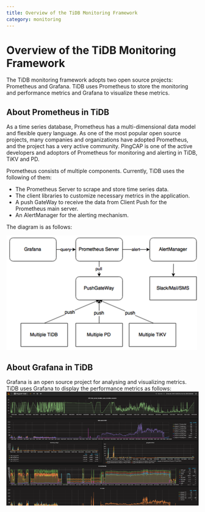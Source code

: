 ```yaml
---
title: Overview of the TiDB Monitoring Framework
category: monitoring
---
```


# Overview of the TiDB Monitoring Framework

The TiDB monitoring framework adopts two open source projects: Prometheus and Grafana. TiDB uses Prometheus to store the monitoring and performance metrics and Grafana to visualize these metrics. 

## About Prometheus in TiDB

As a time series database, Prometheus has a multi-dimensional data model and flexible query language. As one of the most popular open source projects, many companies and organizations have adopted Prometheus, and the project has a very active community. PingCAP is one of the active developers and adoptors of Prometheus for monitoring and alerting in TiDB, TiKV and PD.

Prometheus consists of multiple components. Currently, TiDB uses the following of them:
* The Prometheus Server to scrape and store time series data.
* The client libraries to customize necessary metrics in the application.
* A push GateWay to receive the data from Client Push for the Prometheus main server.
* An AlertManager for the alerting mechanism.

The diagram is as follows:

<img src="../media/prometheus-in-tidb.png" width="500">

## About Grafana in TiDB
Grafana is an open source project for analysing and visualizing metrics. TiDB uses Grafana to display the performance metrics as follows:
![screenshot](../media/grafana-screenshot.png)
